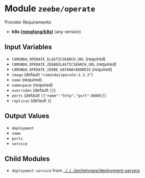 
# Module `zeebe/operate`

Provider Requirements:
* **k8s ([mingfang/k8s](https://registry.terraform.io/providers/mingfang/k8s/latest))** (any version)

## Input Variables
* `CAMUNDA_OPERATE_ELASTICSEARCH_URL` (required)
* `CAMUNDA_OPERATE_ZEEBEELASTICSEARCH_URL` (required)
* `CAMUNDA_OPERATE_ZEEBE_GATEWAYADDRESS` (required)
* `image` (default `"camunda/operate:1.3.3"`)
* `name` (required)
* `namespace` (required)
* `overrides` (default `{}`)
* `ports` (default `[{"name":"http","port":8080}]`)
* `replicas` (default `1`)

## Output Values
* `deployment`
* `name`
* `ports`
* `service`

## Child Modules
* `deployment-service` from [../../../archetypes/deployment-service](../../../archetypes/deployment-service)

